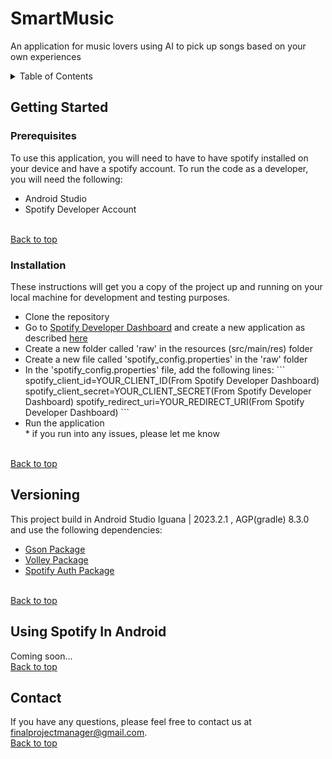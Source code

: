 # SmartMusic
An application for music lovers using AI to pick up songs based on your own experiences
<details>
  <summary>Table of Contents</summary>
  <ol>
    <li>
      <a href="#getting-started">Getting Started</a>
      <ul>
        <li><a href="#prerequisites">Prerequisites</a></li>
        <li><a href="#installation">Installation</a></li>
      </ul>
    </li>
    <li><a href="#versioning">Versioning</a></li>
    <li><a href="#using-spotify-in-android">Using Spotify In Android</a></li>
    <li><a href="#contact">Contact</a></li>
  </ol>
</details>

## Getting Started
### Prerequisites
To use this application, you will need to have to have spotify installed on your device and have a spotify account. 
To run the code as a developer, you will need the following:
<ul>
    <li>Android Studio</li>
    <li>Spotify Developer Account</li>
</ul><br>
<a href="#smartmusic">Back to top</a>

### Installation
These instructions will get you a copy of the project up and running on your local machine for development and testing purposes.
<ul>
    <li>Clone the repository</li>
    <li>Go to <a href="https://developer.spotify.com/dashboard/applications">Spotify Developer Dashboard</a> and create a new application as described <a href="https://developer.spotify.com/documentation/web-api/concepts/apps">here</a></li>
    <li>Create a new folder called 'raw' in the resources (src/main/res) folder</li>
    <li>Create a new file called 'spotify_config.properties' in the 'raw' folder</li>
    <li>In the 'spotify_config.properties' file, add the following lines:
    ```
    spotify_client_id=YOUR_CLIENT_ID(From Spotify Developer Dashboard)
    spotify_client_secret=YOUR_CLIENT_SECRET(From Spotify Developer Dashboard)
    spotify_redirect_uri=YOUR_REDIRECT_URI(From Spotify Developer Dashboard)
    ```
    </li>
    <li>Run the application</li>
* if you run into any issues, please let me know
</ul><br>
<a href="#smartmusic">Back to top</a>

## Versioning
This project build in Android Studio Iguana | 2023.2.1 , AGP(gradle) 8.3.0 and use the following dependencies:
<ul>
    <li><a href = "https://search.maven.org/artifact/org.immutables/gson/2.10.1/jar">Gson Package</a></li>
    <li><a href = "https://search.maven.org/artifact/com.android.volley/volley/1.2.1/aar">Volley Package</a></li>
    <li><a href = "https://search.maven.org/artifact/com.spotify.android/auth/2.1.0/aar">Spotify Auth Package</a></li>
</ul><br>
<a href="#smartmusic">Back to top</a>

## Using Spotify In Android
Coming soon...<br>
<a href="#smartmusic">Back to top</a>

## Contact
If you have any questions, please feel free to contact us at finalprojectmanager@gmail.com.<br>
<a href="#smartmusic">Back to top</a>

